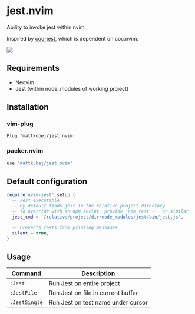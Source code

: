 # jest.nvim

Ability to invoke jest within nvim.

Inspired by [coc-jest](https://github.com/neoclide/coc-jest), which is
dependent on coc.nvim.

<img src="https://raw.githubusercontent.com/kubejm/jest.nvim/master/demo.gif" />

## Requirements

* Neovim
* Jest (within node_modules of working project)

## Installation

### vim-plug

```vim
Plug 'mattkubej/jest.nvim'
```

### packer.nvim

```lua
use 'mattkubej/jest.nvim'
```

## Default configuration

```lua
require'nvim-jest'.setup {
  -- Jest executable
  -- By default finds jest in the relative project directory
  -- To override with an npm script, provide 'npm test --' or similar
  jest_cmd = '/relative/project/dir/node_modules/jest/bin/jest.js',

  -- Prevents tests from printing messages
  silent = true,
}
```

## Usage

| Command       | Description                        |
| ---           | ---                                |
| `:Jest`       | Run Jest on entire project         |
| `:JestFile`   | Run Jest on file in current buffer |
| `:JestSingle` | Run Jest on test name under cursor |
